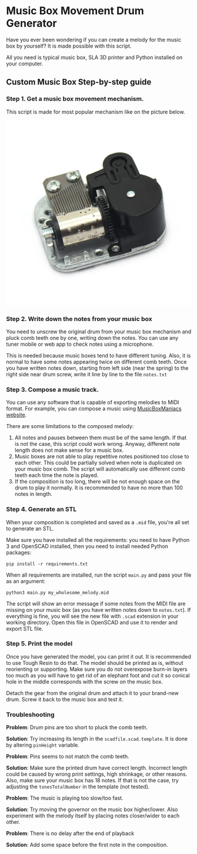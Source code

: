# Music Box Movement Drum Generator

Have you ever been wondering if you can create a melody for the music box by yourself? It is made possible with this script.

All you need is typical music box, SLA 3D printer and Python installed on your computer.

## Custom Music Box Step-by-step guide

### Step 1. Get a music box movement mechanism.

This script is made for most popular mechanism like on the picture below.

![Mechanism reference](https://raw.githubusercontent.com/PashaWNN/midi_to_music_box/main/mechanism.webp)

### Step 2. Write down the notes from your music box

You need to unscrew the original drum from your music box mechanism and pluck comb teeth one by one, writing down the notes. 
You can use any tuner mobile or web app to check notes using a microphone.

This is needed because music boxes tend to have different tuning. Also, it is normal to have some notes appearing twice on different comb teeth.
Once you have written notes down, starting from left side (near the spring) to the right side near drum screw, write it line by line to the file `notes.txt`


### Step 3. Compose a music track.

You can use any software that is capable of exporting melodies to MIDI format. For example, you can compose a music using [MusicBoxManiacs website](http://musicboxmaniacs.com/).

There are some limitations to the composed melody:

1. All notes and pauses between them must be of the same length. If that is not the case, this script could work wrong. Anyway, different note length does not make sense for a music box.
2. Music boxes are not able to play repetitive notes positioned too close to each other. This could be partially solved when note is duplicated on your music box comb. The script will automatically use different comb teeth each time the note is played.
3. If the composition is too long, there will be not enough space on the drum to play it normally. It is recommended to have no more than 100 notes in length.


### Step 4. Generate an STL

When your composition is completed and saved as a `.mid` file, you're all set to generate an STL.

Make sure you have installed all the requirements: you need to have Python 3 and OpenSCAD installed, then you need to install needed Python packages:

```shell
pip install -r requirements.txt
```

When all requirements are installed, run the script `main.py` and pass your file as an argument:

```shell
python3 main.py my_wholesome_melody.mid
```

The script will show an error message if some notes from the MIDI file are missing on your music box (as you have written notes down to `notes.txt`).
If everything is fine, you will see the new file with `.scad` extension in your working directory. Open this file in OpenSCAD and use it to render and export STL file.


### Step 5. Print the model

Once you have generated the model, you can print it out. It is recommended to use Tough Resin to do that. The model should be printed as is, without reorienting or supporting. Make sure you do not overexpose burn-in layers too much as you will have to get rid of an elephant foot and cut it so conical hole in the middle corresponds with the screw on the music box.

Detach the gear from the original drum and attach it to your brand-new drum. Screw it back to the music box and test it.


### Troubleshooting

**Problem**: Drum pins are too short to pluck the comb teeth.

**Solution**: Try increasing its length in the `scadfile.scad.template`. It is done by altering `pinHeight` variable.


**Problem**: Pins seems to not match the comb teeth.

**Solution**: Make sure the printed drum have correct length. Incorrect length could be caused by wrong print settings, high shrinkage, or other reasons. Also, make sure your music box has 18 notes. If that is not the case, try adjusting the `tonesTotalNumber` in the template (not tested).


**Problem**: The music is playing too slow/too fast.

**Solution**: Try moving the governor on the music box higher/lower. Also experiment with the melody itself by placing notes closer/wider to each other.


**Problem**: There is no delay after the end of playback

**Solution**: Add some space before the first note in the composition.
